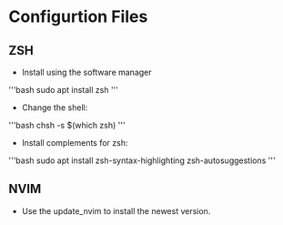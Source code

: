 # Configurtion Files

## ZSH

- Install using the software manager

'''bash
sudo apt install zsh
'''

- Change the shell:

'''bash
chsh -s $(which zsh)
'''

- Install complements for zsh:

'''bash
sudo apt install zsh-syntax-highlighting zsh-autosuggestions
'''

## NVIM

- Use the update_nvim to install the newest version.
